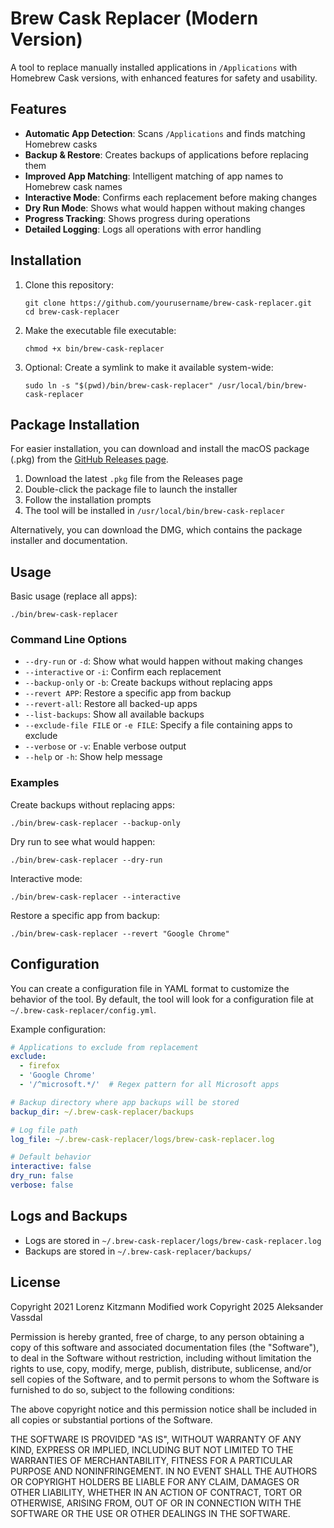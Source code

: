 # Brew Cask Replacer (Modern Version)

A tool to replace manually installed applications in `/Applications` with Homebrew Cask versions, with enhanced features for safety and usability.

## Features

- **Automatic App Detection**: Scans `/Applications` and finds matching Homebrew casks
- **Backup & Restore**: Creates backups of applications before replacing them
- **Improved App Matching**: Intelligent matching of app names to Homebrew cask names
- **Interactive Mode**: Confirms each replacement before making changes
- **Dry Run Mode**: Shows what would happen without making changes
- **Progress Tracking**: Shows progress during operations
- **Detailed Logging**: Logs all operations with error handling

## Installation

1. Clone this repository:
   ```
   git clone https://github.com/yourusername/brew-cask-replacer.git
   cd brew-cask-replacer
   ```

2. Make the executable file executable:
   ```
   chmod +x bin/brew-cask-replacer
   ```

3. Optional: Create a symlink to make it available system-wide:
   ```
   sudo ln -s "$(pwd)/bin/brew-cask-replacer" /usr/local/bin/brew-cask-replacer
   ```

## Package Installation

For easier installation, you can download and install the macOS package (.pkg) from the [GitHub Releases page](https://github.com/avassdal/brew-cask-replacer/releases).

1. Download the latest `.pkg` file from the Releases page
2. Double-click the package file to launch the installer
3. Follow the installation prompts
4. The tool will be installed in `/usr/local/bin/brew-cask-replacer`

Alternatively, you can download the DMG, which contains the package installer and documentation.

## Usage

Basic usage (replace all apps):
```
./bin/brew-cask-replacer
```

### Command Line Options

- `--dry-run` or `-d`: Show what would happen without making changes
- `--interactive` or `-i`: Confirm each replacement
- `--backup-only` or `-b`: Create backups without replacing apps
- `--revert APP`: Restore a specific app from backup
- `--revert-all`: Restore all backed-up apps
- `--list-backups`: Show all available backups
- `--exclude-file FILE` or `-e FILE`: Specify a file containing apps to exclude
- `--verbose` or `-v`: Enable verbose output
- `--help` or `-h`: Show help message

### Examples

Create backups without replacing apps:
```
./bin/brew-cask-replacer --backup-only
```

Dry run to see what would happen:
```
./bin/brew-cask-replacer --dry-run
```

Interactive mode:
```
./bin/brew-cask-replacer --interactive
```

Restore a specific app from backup:
```
./bin/brew-cask-replacer --revert "Google Chrome"
```

## Configuration

You can create a configuration file in YAML format to customize the behavior of the tool. By default, the tool will look for a configuration file at `~/.brew-cask-replacer/config.yml`.

Example configuration:
```yaml
# Applications to exclude from replacement
exclude:
  - firefox
  - 'Google Chrome'
  - '/^microsoft.*/'  # Regex pattern for all Microsoft apps

# Backup directory where app backups will be stored
backup_dir: ~/.brew-cask-replacer/backups

# Log file path
log_file: ~/.brew-cask-replacer/logs/brew-cask-replacer.log

# Default behavior
interactive: false
dry_run: false
verbose: false
```

## Logs and Backups

- Logs are stored in `~/.brew-cask-replacer/logs/brew-cask-replacer.log`
- Backups are stored in `~/.brew-cask-replacer/backups/`

## License

Copyright 2021 Lorenz Kitzmann
Modified work Copyright 2025 Aleksander Vassdal


Permission is hereby granted, free of charge, to any person obtaining a copy of this software and associated documentation files (the "Software"), to deal in the Software without restriction, including without limitation the rights to use, copy, modify, merge, publish, distribute, sublicense, and/or sell copies of the Software, and to permit persons to whom the Software is furnished to do so, subject to the following conditions:

The above copyright notice and this permission notice shall be included in all copies or substantial portions of the Software.

THE SOFTWARE IS PROVIDED "AS IS", WITHOUT WARRANTY OF ANY KIND, EXPRESS OR IMPLIED, INCLUDING BUT NOT LIMITED TO THE WARRANTIES OF MERCHANTABILITY, FITNESS FOR A PARTICULAR PURPOSE AND NONINFRINGEMENT. IN NO EVENT SHALL THE AUTHORS OR COPYRIGHT HOLDERS BE LIABLE FOR ANY CLAIM, DAMAGES OR OTHER LIABILITY, WHETHER IN AN ACTION OF CONTRACT, TORT OR OTHERWISE, ARISING FROM, OUT OF OR IN CONNECTION WITH THE SOFTWARE OR THE USE OR OTHER DEALINGS IN THE SOFTWARE.
